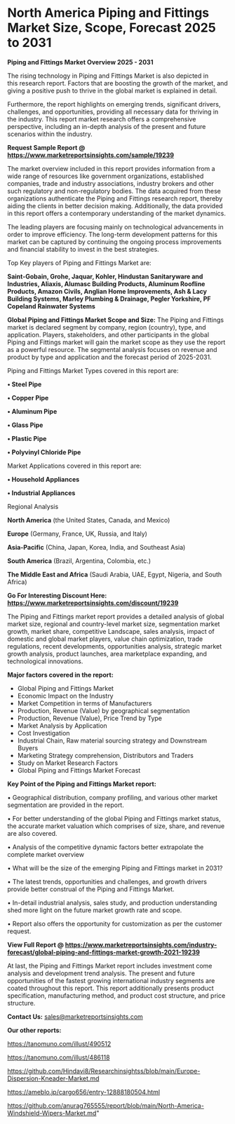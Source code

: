 # North America Piping and Fittings Market Size, Scope, Forecast 2025 to 2031

<Strong> Piping and Fittings Market Overview 2025 - 2031</strong>

The rising technology in Piping and Fittings Market is also depicted in this research report. Factors that are boosting the growth of the market, and giving a positive push to thrive in the global market is explained in detail.

Furthermore, the report highlights on emerging trends, significant drivers, challenges, and opportunities, providing all necessary data for thriving in the industry. This report market research offers a comprehensive perspective, including an in-depth analysis of the present and future scenarios within the industry.

<strong>Request Sample Report @ <a href=https://www.marketreportsinsights.com/sample/19239>https://www.marketreportsinsights.com/sample/19239</a></strong>

The market overview included in this report provides information from a wide range of resources like government organizations, established companies, trade and industry associations, industry brokers and other such regulatory and non-regulatory bodies. The data acquired from these organizations authenticate the Piping and Fittings research report, thereby aiding the clients in better decision making. Additionally, the data provided in this report offers a contemporary understanding of the market dynamics.

The leading players are focusing mainly on technological advancements in order to improve efficiency. The long-term development patterns for this market can be captured by continuing the ongoing process improvements and financial stability to invest in the best strategies.

Top Key players of Piping and Fittings Market are:

<strong>Saint-Gobain, Grohe, Jaquar, Kohler, Hindustan Sanitaryware and Industries, Aliaxis, Alumasc Building Products, Aluminum Roofline Products, Amazon Civils, Anglian Home Improvements, Ash & Lacy Building Systems, Marley Plumbing & Drainage, Pegler Yorkshire, PF Copeland Rainwater Systems</strong>

<strong><b>Global Piping and Fittings Market Scope and Size:</b></strong>
The Piping and Fittings market is declared segment by company, region (country), type, and application. Players, stakeholders, and other participants in the global Piping and Fittings market will gain the market scope as they use the report as a powerful resource. The segmental analysis focuses on revenue and product by type and application and the forecast period of 2025-2031.

Piping and Fittings Market Types covered in this report are:

<strong>• Steel Pipe

• Copper Pipe

• Aluminum Pipe

• Glass Pipe

• Plastic Pipe

• Polyvinyl Chloride Pipe</strong>

Market Applications covered in this report are:

<strong>• Household Appliances

• Industrial Appliances</strong> 

Regional Analysis

<strong>North America</strong> (the United States, Canada, and Mexico)

<strong>Europe</strong> (Germany, France, UK, Russia, and Italy)

<strong>Asia-Pacific</strong> (China, Japan, Korea, India, and Southeast Asia)

<strong>South America</strong> (Brazil, Argentina, Colombia, etc.)

<strong>The Middle East and Africa</strong> (Saudi Arabia, UAE, Egypt, Nigeria, and South Africa)

<strong>Go For Interesting Discount Here: <a href=https://www.marketreportsinsights.com/discount/19239>https://www.marketreportsinsights.com/discount/19239</a></strong>

The Piping and Fittings market report provides a detailed analysis of global market size, regional and country-level market size, segmentation market growth, market share, competitive Landscape, sales analysis, impact of domestic and global market players, value chain optimization, trade regulations, recent developments, opportunities analysis, strategic market growth analysis, product launches, area marketplace expanding, and technological innovations.

<strong><b>Major factors covered in the report:</b></strong>
<ul>
  <li>Global Piping and Fittings Market </li>
  <li>Economic Impact on the Industry</li>
  <li>Market Competition in terms of Manufacturers</li>
  <li>Production, Revenue (Value) by geographical segmentation</li>
  <li>Production, Revenue (Value), Price Trend by Type</li>
  <li>Market Analysis by Application</li>
  <li>Cost Investigation</li>
  <li>Industrial Chain, Raw material sourcing strategy and Downstream Buyers</li>
  <li>Marketing Strategy comprehension, Distributors and Traders</li>
  <li>Study on Market Research Factors</li>
  <li>Global Piping and Fittings Market Forecast</li>
</ul>

<strong><b>Key Point of the Piping and Fittings Market report:</b></strong>

• Geographical distribution, company profiling, and various other market segmentation are provided in the report.

• For better understanding of the global Piping and Fittings market status, the accurate market valuation which comprises of size, share, and revenue are also covered.

• Analysis of the competitive dynamic factors better extrapolate the complete market overview

• What will be the size of the emerging Piping and Fittings market in 2031?

• The latest trends, opportunities and challenges, and growth drivers provide better construal of the Piping and Fittings Market.

• In-detail industrial analysis, sales study, and production understanding shed more light on the future market growth rate and scope.

• Report also offers the opportunity for customization as per the customer request.

<strong><b>View Full Report @ <a href=https://www.marketreportsinsights.com/industry-forecast/global-piping-and-fittings-market-growth-2021-19239>https://www.marketreportsinsights.com/industry-forecast/global-piping-and-fittings-market-growth-2021-19239</a></b></strong>


At last, the Piping and Fittings Market report includes investment come analysis and development trend analysis. The present and future opportunities of the fastest growing international industry segments are coated throughout this report. This report additionally presents product specification, manufacturing method, and product cost structure, and price structure.

<strong>Contact Us:</strong>
sales@marketreportsinsights.com

<strong>Our other reports:</strong>

<a href=https://tanomuno.com/illust/490512>https://tanomuno.com/illust/490512</a>

<a href=https://tanomuno.com/illust/486118>https://tanomuno.com/illust/486118</a>

<a href=https://github.com/Hindavi8/Researchinsightss/blob/main/Europe-Dispersion-Kneader-Market.md>https://github.com/Hindavi8/Researchinsightss/blob/main/Europe-Dispersion-Kneader-Market.md</a>

<a href=https://ameblo.jp/cargo656/entry-12888180504.html>https://ameblo.jp/cargo656/entry-12888180504.html</a>

<a href=https://github.com/anurag765555/report/blob/main/North-America-Windshield-Wipers-Market.md>https://github.com/anurag765555/report/blob/main/North-America-Windshield-Wipers-Market.md</a>"

